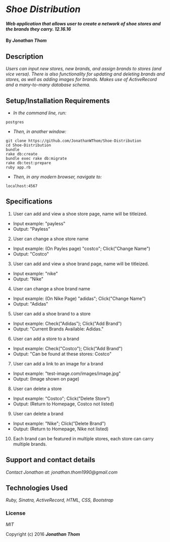 # _Shoe Distribution_

#### _Web application that allows user to create a network of shoe stores and the brands they carry. 12.16.16_

#### By _**Jonathan Thom**_

## Description

_Users can input new stores, new brands, and assign brands to stores (and vice versa). There is also functionality for updating and deleting brands and stores, as well as adding images for brands. Makes use of ActiveRecord and a many-to-many database schema._

## Setup/Installation Requirements

* _In the command line, run:_
```
postgres
```
* _Then, in another window:_
```
git clone https://github.com/JonathanWThom/Shoe-Distribution
cd Shoe-Distribution
bundle
rake db:create
bundle exec rake db:migrate
rake db:test:prepare
ruby app.rb
```
* _Then, in any modern browser, navigate to:_

```
localhost:4567
````

## Specifications
1. User can add and view a shoe store page, name will be titleized.
  * Input example: "payless"
  * Output: "Payless"

2. User can change a shoe store name
  * Input example: (On Payles page) "costco"; Click("Change Name")
  * Output: "Costco"

3. User can add and view a shoe brand page, name will be titleized.
  * Input example: "nike"
  * Output: "Nike"

4. User can change a shoe brand name
  * Input example: (On Nike Page) "adidas"; Click("Change Name")
  * Output: "Adidas"

5. User can add a shoe brand to a store
  * Input example: Check("Adidas"); Click("Add Brand")
  * Output: "Current Brands Available: Adidas."

6. User can add a store to a brand
  * Input example: Check("Costco"); Click("Add Brand")
  * Output: "Can be found at these stores: Costco"

7. User can add a link to an image for a brand
  * Input example: "test-image.com/images/image.jpg"
  * Output: (Image shown on page)

8. User can delete a store
  * Input example: "Costco"; Click("Delete Store")
  * Output: (Return to Homepage, Costco not listed)

9. User can delete a brand
  * Input example: "Nike"; Click("Delete Brand")
  * Output: (Return to Homepage, Nike not listed)

10. Each brand can be featured in multiple stores, each store can carry multiple brands.

## Support and contact details

_Contact Jonathan at: jonathan.thom1990@gmail.com_

## Technologies Used

_Ruby, Sinatra, ActiveRecord, HTML, CSS, Bootstrap_

### License

*MIT*

Copyright (c) 2016 **_Jonathan Thom_**

